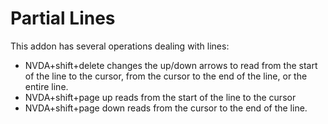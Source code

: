 # Partial Lines

This addon has several operations dealing with lines:
* NVDA+shift+delete changes the up/down arrows to read from the start of the line to the cursor, from the cursor to the end of the line, or the entire line.
* NVDA+shift+page up reads from the start of the line to the cursor
* NVDA+shift+page down reads from the cursor to the end of the line.
